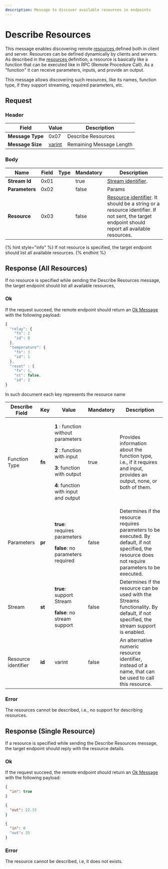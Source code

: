 ```yaml
---
description: Message to discover available resources in endpoints
---
```


# Describe Resources

This message enables discovering remote [resources ](../definitions.md#resources)defined both in client and server. Resources can be defined dynamically by clients and servers. As described in the [resources ](../definitions.md#resources)definition, a resource is basically like a function that can be executed like in RPC (Remote Procedure Call). As a "function" it can receive parameters, inputs, and provide an output.&#x20;

This message allows discovering such resources, like its names, function type, if they support streaming, required parameters, etc.

## Request

### Header

| Field            | Value                              | Description              |
| ---------------- | ---------------------------------- | ------------------------ |
| **Message Type** | 0x07                               | Describe Resources       |
| **Message Size** | [varint](../definitions.md#varint) | Remaining Message Length |

### Body

<table><thead><tr><th>Name</th><th>Field</th><th data-type="select">Type</th><th data-type="checkbox">Mandatory</th><th>Description</th></tr></thead><tbody><tr><td><strong>Stream Id</strong></td><td>0x01</td><td></td><td>true</td><td><a href="../definitions.md#stream-identifier">Stream identifier</a>.</td></tr><tr><td><strong>Parameters</strong></td><td>0x02</td><td></td><td>false</td><td>Params</td></tr><tr><td><strong>Resource</strong> </td><td>0x03</td><td></td><td>false</td><td><a href="../definitions.md#resource-definition">Resource identifier</a>. It should be a string or a resource identifier. If not sent, the target endpoint should report all available resources.</td></tr></tbody></table>

{% hint style="info" %}
If not resource is specified, the target endpoint should list all available resources.
{% endhint %}

## Response (All Resources)

If no resource is specified while sending the Describe Resources message, the target endpoint should list all available resources,

### Ok

If the request succeed, the remote endpoint should return an [Ok Message](ok.md) with the following payload:

```javascript
{
  "relay": {
    "fn": 2
    "id": 0
  },
  "temperature": {
    "fn": 3
    "id": 1
  },
  "reset" : {
    "fn": 1,
    "st": false,
    "id": 2
}
```

In such document each key represents the resource name

<table><thead><tr><th>Describe Field</th><th>Key</th><th>Value</th><th data-type="checkbox">Mandatory</th><th>Description</th></tr></thead><tbody><tr><td>Function Type</td><td><strong>fn</strong></td><td><p><strong>1</strong> : function without parameters</p><p><strong>2</strong> : function with input</p><p><strong>3</strong>: function with output</p><p><strong>4</strong>: function with input and output</p></td><td>true</td><td>Provides information about the function type, i.e., if it requires and input, provides an output, none, or both of them.</td></tr><tr><td>Parameters</td><td><strong>pr</strong></td><td><p><strong>true</strong>: requires parameters</p><p><strong>false</strong>: no parameters required</p></td><td>false</td><td>Determines if the resource requires parameters to be executed. By default, if not specified, the resource does not require parameters to be executed.</td></tr><tr><td>Stream</td><td><strong>st</strong></td><td><p><strong>true</strong>: support Stream</p><p><strong>false</strong>: no stream support</p></td><td>false</td><td>Determines if the resource can be used with the Streams functionality. By default, if not specified, the stream support is enabled.</td></tr><tr><td>Resource identifier</td><td><strong>id</strong></td><td>varint</td><td>false</td><td>An alternative numeric resource identifier, instead of a name, that can be used to call this resource. </td></tr></tbody></table>

### Error

The resources cannot be described, i.e., no support for describing resources.

## Response (Single Resource)

If a resource is specified while sending the Describe Resources message, the target endpoint should reply with the resource details.

### Ok

If the request succeed, the remote endpoint should return an [Ok Message](ok.md) with the following payload:

```json
{
  "in": true
}
```

```json
{
  "out": 22.33
}  
```

```json
{
  "in": 0
  "out": 25
}
```

### Error

The resource cannot be described, i.e, it does not exists.
